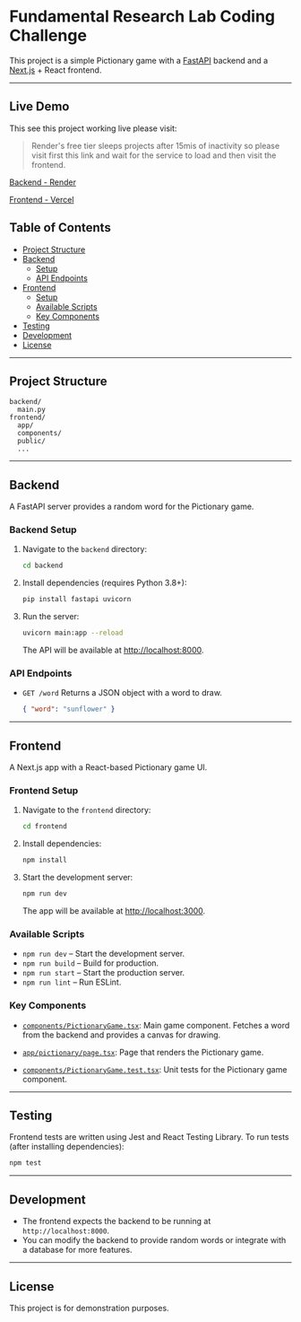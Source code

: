 # Fundamental Research Lab Coding Challenge

This project is a simple Pictionary game with a [FastAPI](https://fastapi.tiangolo.com/) backend and a [Next.js](https://nextjs.org/) + React frontend.

---

## Live Demo

This see this project working live please visit:

> Render's free tier sleeps projects after 15mis of inactivity so please visit first this link and wait for the service to load and then visit the frontend.

[Backend - Render](https://frl-backend.onrender.com/)

[Frontend - Vercel](https://frl-frontend-chi.vercel.app/)

## Table of Contents

- [Project Structure](#project-structure)
- [Backend](#backend)
  - [Setup](#backend-setup)
  - [API Endpoints](#api-endpoints)
- [Frontend](#frontend)
  - [Setup](#frontend-setup)
  - [Available Scripts](#available-scripts)
  - [Key Components](#key-components)
- [Testing](#testing)
- [Development](#development)
- [License](#license)

---

## Project Structure

```
backend/
  main.py
frontend/
  app/
  components/
  public/
  ...
```

---

## Backend

A FastAPI server provides a random word for the Pictionary game.

### Backend Setup

1. Navigate to the `backend` directory:
   ```sh
   cd backend
   ```
2. Install dependencies (requires Python 3.8+):
   ```sh
   pip install fastapi uvicorn
   ```
3. Run the server:
   ```sh
   uvicorn main:app --reload
   ```
   The API will be available at [http://localhost:8000](http://localhost:8000).

### API Endpoints

- `GET /word`
  Returns a JSON object with a word to draw.
  ```json
  { "word": "sunflower" }
  ```

---

## Frontend

A Next.js app with a React-based Pictionary game UI.

### Frontend Setup

1. Navigate to the `frontend` directory:
   ```sh
   cd frontend
   ```
2. Install dependencies:
   ```sh
   npm install
   ```
3. Start the development server:
   ```sh
   npm run dev
   ```
   The app will be available at [http://localhost:3000](http://localhost:3000).

### Available Scripts

- `npm run dev` – Start the development server.
- `npm run build` – Build for production.
- `npm run start` – Start the production server.
- `npm run lint` – Run ESLint.

### Key Components

- [`components/PictionaryGame.tsx`](frontend/components/PictionaryGame.tsx):
  Main game component. Fetches a word from the backend and provides a canvas for drawing.

- [`app/pictionary/page.tsx`](frontend/app/pictionary/page.tsx):
  Page that renders the Pictionary game.

- [`components/PictionaryGame.test.tsx`](frontend/components/PictionaryGame.test.tsx):
  Unit tests for the Pictionary game component.

---

## Testing

Frontend tests are written using Jest and React Testing Library.
To run tests (after installing dependencies):

```sh
npm test
```

---

## Development

- The frontend expects the backend to be running at `http://localhost:8000`.
- You can modify the backend to provide random words or integrate with a database for more features.

---

## License

This project is for demonstration purposes.